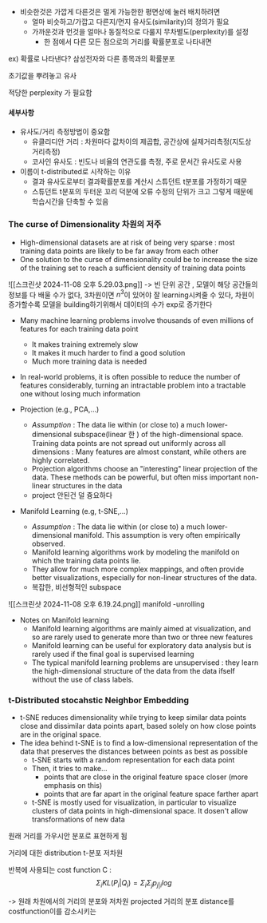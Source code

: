 
- 비슷한것은 가깝게 다른것은 멀게 가능한한 평면상에 눌러 배치하려면
	- 얼마 비슷하고/가깝고  다른지/먼지 유사도(similarity)의 정의가 필요
	- 가까운것과 먼것을 얼마나 동질적으로 다룰지 무차별도(perplexity)를 설정 
		- 한 점에서 다른 모든 점으로의 거리를 확률분포로 나타내면 

ex) 확률로 나타낸다? 삼성전자와 다른 종목과의 확률분포 

초기값을 뿌려놓고 유사

적당한 perplexity 가 필요함  


#### 세부사항
- 유사도/거리 측정방법이 중요함
	- 유클리디안 거리 : 차원마다 값차이의 제곱합, 공간상에 실제거리측정(지도상 거리측정)
	- 코사인 유사도 : 빈도나 비율의 연관도를 측정, 주로 문서간 유사도로 사용 
- 이름이 t-distributed로 시작하는 이유
	- 결과 유사도로부터 결과확률분포를 계산시 스튜던트 t분포를 가정하기 때문
	- 스튜던트 t분포의 두터운 꼬리 덕분에 오류 수정의 단위가 크고 그렇게 때문에 학습시간을 단축할 수 있음 

### The curse of Dimensionality 차원의 저주 
- High-dimensional datasets are at risk of being very sparse : most training data points are likely to be far away from each other
- One solution to the curse of dimensionality could be to increase the size of the training set to reach a sufficient density of training data points 

![[스크린샷 2024-11-08 오후 5.29.03.png]]
-> 빈 단위 공간 , 모델이 해당 공간들의 정보를 다 배울 수가 없다, 3차원이면 $n^3$이 있어야 잘 learning시켜줄 수 있다, 차원이 증가할수록 모델을 building하기위해서 데이터의 수가 exp로 증가한다 

- Many machine learning problems involve thousands of even millions of features for each training data point
	- It makes training extremely slow
	- It makes it much harder to find a good solution
	- Much more training data is needed
- In real-world problems, it is often possible to reduce the number of features considerably, turning an intractable problem into a tractable one without losing much information


- Projection (e.g., PCA,...)
	- *Assumption*  : The data lie within (or close to) a much lower-dimensional subspace(linear 한 ) of the high-dimensional space. Training data points are not spread out uniformly across all dimensions : Many features are almost constant, while others are highly correlated.
	- Projection algorithms choose an "interesting" linear projection of the data. These methods can be powerful, but often miss important non-linear structures in the data
	- project 안된건 덜 즁요하다 
- Manifold Learning (e.g, t-SNE,...)
	- *Assumption* : The data lie within (or close to) a much lower-dimensional manifold. This assumption is very often empirically observed.
	- Manifold learning algorithms work by modeling the manifold on which the training data points lie.
	- They allow for much more complex mappings, and often provide better visualizations, especially for non-linear structures of the data. 
	- 복잡한, 비선형적인 subspace 

![[스크린샷 2024-11-08 오후 6.19.24.png]]
manifold -unrolling 

- Notes on Manifold learning 
	- Manifold learning algorithms are mainly aimed at visualization, and so are rarely used to generate more than two or three new features
	- Manifold learning can be useful for exploratory data analysis but is rarely used if the final goal is supervised learning
	- The typical manifold learning problems are unsupervised : they learn the high-dimensional structure of the data from the data ifself without the use of class labels.


### t-Distributed stocahstic Neighbor Embedding
- t-SNE reduces dimensionality while trying to keep similar data points close and dissimilar data points apart, based solely on how close points are in the original space.
- The idea behind t-SNE is to find a low-dimensional representation of the data that preserves the distances between points as best as possible
	- t-SNE starts with a random representation for each data point
	- Then, it tries to make...
		- points that are close in the original feature space closer (more emphasis on this)
		- points that are far apart in the original feature space farther apart 
	- t-SNE is mostly used for visualization, in particular to visualize clusters of data points in high-dimensional space. It dosen't allow transformations of new data 

원래 거리를 가우시안 분포로 표현하게 됨 

거리에 대한 distribution  t-분포  저차원 

반복에 사용되는 cost function C : $$\Sigma_iKL(P_i|Q_i) = \Sigma_i\Sigma_{j}p_{j|i}log$$

-> 원래 차원에서의 거리의 분포와 저차원 projected 거리의 분포 distance를 costfunction이를 감소시키는 








